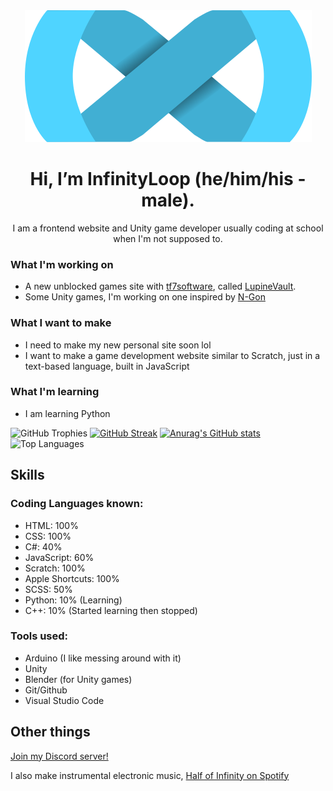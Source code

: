 <div align="center">

<img src="infinity.svg">
  
# Hi, I’m InfinityLoop (he/him/his - male).



I am a frontend website and Unity game developer usually coding at school when I'm not supposed to.

</div>



### What I'm working on
- A new unblocked games site with [tf7software](https://github.com/tf7software), called [LupineVault](https://github.com/LupineVault).
- Some Unity games, I'm working on one inspired by [N-Gon](https://github.com/landgreen/n-gon)

### What I want to make
- I need to make my new personal site soon lol
- I want to make a game development website similar to Scratch, just in a text-based language, built in JavaScript

### What I'm learning
- I am learning Python

![GitHub Trophies](https://github-profile-trophy.vercel.app/?username=InfinityLoop1&theme=onedark&title=-Reviews,-Experience)
[![GitHub Streak](https://streak-stats.demolab.com?user=InfinityLoop1&theme=transparent&hide_border=true)](https://git.io/streak-stats)
[![Anurag's GitHub stats](https://github-readme-stats.vercel.app/api?username=InfinityLoop1&show_icons=true&theme=transparent&hide_border=true)](https://github.com/anuraghazra/github-readme-stats)
![Top Languages](https://github-readme-stats.vercel.app/api/top-langs?username=infinityloop1&show_icons=true&locale=en&layout=compact&theme=transparent&hide_border=true)

## Skills
### Coding Languages known:
- HTML: 100%
- CSS: 100%
- C#: 40%
- JavaScript: 60%
- Scratch: 100%
- Apple Shortcuts: 100%
- SCSS: 50%
- Python: 10% (Learning)
- C++: 10% (Started learning then stopped)

### Tools used:
- Arduino (I like messing around with it)
- Unity
- Blender (for Unity games)
- Git/Github
- Visual Studio Code

## Other things
[Join my Discord server!](https://discord.gg/R5GtednxZ5)

I also make instrumental electronic music, [Half of Infinity on Spotify](https://open.spotify.com/artist/6AD2E3l8Az67OnlbsWG5Fb)


<!---
InfinityLoopGames/InfinityLoopGames is a ✨ special ✨ repository because its `README.md` (this file) appears on your GitHub profile.
You can click the Preview link to take a look at your changes.
--->
